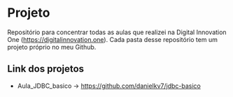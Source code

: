 # Projeto
Repositório para concentrar todas as aulas que realizei na Digital Innovation One (https://digitalinnovation.one). Cada pasta desse repositório tem um projeto próprio no meu Github.

## Link dos projetos
- Aula_JDBC_basico -> https://github.com/danielkv7/jdbc-basico
